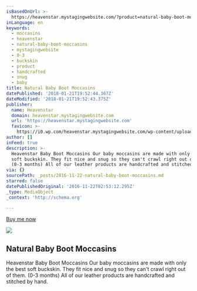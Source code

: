 ```yaml
---
isBasedOnUrl: >-
  https://heavenstar.mystagingwebsite.com/?product=natural-baby-boot-moccasins&v=7516fd43adaa
inLanguage: en
keywords:
  - moccasins
  - heavenstar
  - natural-baby-boot-moccasins
  - mystagingwebsite
  - 0-3
  - buckskin
  - product
  - handcrafted
  - snug
  - baby
title: Natural Baby Boot Moccasins
datePublished: '2018-01-21T19:52:44.367Z'
dateModified: '2018-01-21T19:52:43.375Z'
publisher:
  name: Heavenstar
  domain: heavenstar.mystagingwebsite.com
  url: 'https://heavenstar.mystagingwebsite.com'
  favicon: >-
    https://i0.wp.com/heavenstar.mystagingwebsite.com/wp-content/uploads/2016/08/cropped-icon.jpg?fit=192%2C192&ssl=1
author: []
inFeed: true
description: >-
  Heavenstar Baby Boot Moccasins Our baby moccasins are made with only the best
  soft buckskin. They fit nice and snug so they can't crawl right out of them.
  (0-3 months) All of our leather products are handcrafted and stitched by hand.
via: {}
sourcePath: _posts/2016-11-22-natural-baby-boot-moccasins.md
starred: false
datePublishedOriginal: '2016-11-22T02:53:12.295Z'
_type: MediaObject
_context: 'http://schema.org'

---
```

[Buy me now][0]

<article style=""><img src="https://s3-us-west-2.amazonaws.com/the-grid-img/p/50292558b1c3d332a0a2a478bf4e593284425249.jpg" /><h1>Natural Baby Boot Moccasins</h1><p>Heavenstar Baby Boot Moccasins Our baby moccasins are made with only the best soft buckskin. They fit nice and snug so they can't crawl right out of them. (0-3 months) All of our leather products are handcrafted and stitched by hand.</p></article>



[0]: https://www.bonanza.com/listings/Fringe-Boots-0-3-months-Tan/388395363